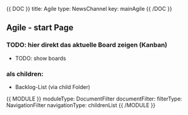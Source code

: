 {{ DOC }}
title: Agile
type: NewsChannel
key: mainAgile
{{ /DOC }}

## Agile - start Page
 
### TODO: hier direkt das aktuelle Board zeigen (Kanban)
 * TODO: show boards

### als children:
 * Backlog-List (via child Folder)

{{ MODULE }}
  moduleType: DocumentFilter
  documentFilter:
    filterType: NavigationFilter
    navigationType: childrenList
{{ /MODULE }}
